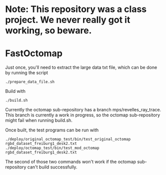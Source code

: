 # Note: This repository was a class project. We never really got it working, so beware.

# FastOctomap


Just once, you'll need to extract the large data txt file, which can be done by running the script
```
./prepare_data_file.sh
```

Build with
```
./build.sh
```

Currently the octomap sub-repository has a branch mps/revelles_ray_trace. This branch is currently a work in progress,
so the octomap sub-repository might fail when running build.sh.

Once built, the test programs can be run with
```
./deploy/original_octomap_test/bin/test_original_octomap rgbd_dataset_freiburg1_desk2.txt
./deploy/octomap_test/bin/test_mod_octomap rgbd_dataset_freiburg1_desk2.txt
```

The second of those two commands won't work if the octomap sub-repository can't build successfully.
